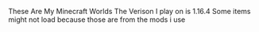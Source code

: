 These Are My Minecraft Worlds
The Verison I play on is 1.16.4 
Some items might not load because those are from the mods i use

